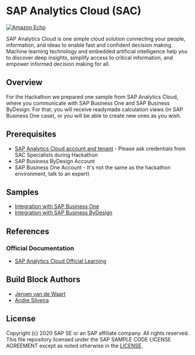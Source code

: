 # SAP Analytics Cloud (SAC)

[![Amazon Echo](https://blogs.sap.com/wp-content/uploads/2016/08/boc_overview_top.png)]()

SAP Analytics Cloud is one simple cloud solution connecting your people, information, and ideas to enable fast and confident decision making. Machine learning technology and embedded artificial intelligence help you to discover deep insights, simplify access to critical information, and empower informed decision making for all.

## [](https://github.com/B1SA/hackathon/tree/master/AmazonAlexa#overview)Overview
For the Hackathon we prepared one sample from SAP Analytics Cloud, where you communicate with SAP Business One and SAP Business ByDesign. For that, you will receive readymade calculation views (in SAP Business One case), or you will be able to create new ones as you wish.

## [](https://github.com/B1SA/hackathon/tree/master/AmazonAlexa#prerequisites)Prerequisites

-   [SAP Analytics Cloud account and tenant](https://b1-benelux.eu1.sapanalytics.cloud) - Please ask credentials from SAC Specialists during Hackathon
-   SAP Business ByDesign Account
-   SAP Business One Account - It's not the same as the hackathon environment, talk to an expert)

## [](https://github.com/B1SA/hackathon/tree/master/AmazonAlexa#samples)Samples

-   [Integration with SAP Business One]()
-   [Integration with SAP Business ByDesign]()

## [](https://github.com/B1SA/hackathon/tree/master/AmazonAlexa#tutorials) [](https://github.com/B1SA/hackathon/tree/master/AmazonAlexa#references)References

### [](https://github.com/B1SA/hackathon/tree/master/AmazonAlexa#official-documentation)Official Documentation

-   [SAP Analytics Cloud Official Learning](https://www.sapanalytics.cloud/learning/)

## [](https://github.com/B1SA/hackathon/tree/master/AmazonAlexa#build-block-authors)Build Block Authors

-   [Jeroen van de Waart](https://github.com/)
-   [Andre Silveira](https://github.com/andresilveirajr)

## License

Copyright (c) 2020 SAP SE or an SAP affiliate company. All rights reserved. This file repository licensed under the SAP SAMPLE CODE LICENSE AGREEMENT except as noted otherwise in the  [LICENSE](https://github.com/B1SA/hackathon/blob/master/LICENSE).
